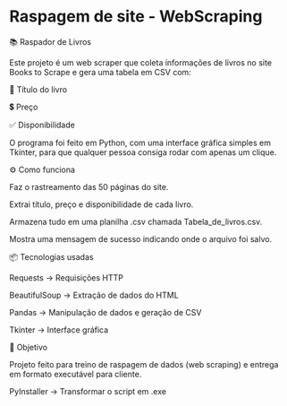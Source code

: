 # Raspagem de site - WebScraping
📚 Raspador de Livros

Este projeto é um web scraper que coleta informações de livros no site Books to Scrape
 e gera uma tabela em CSV com:

📖 Título do livro

💲 Preço

✅ Disponibilidade

O programa foi feito em Python, com uma interface gráfica simples em Tkinter, para que qualquer pessoa consiga rodar com apenas um clique.

⚙️ Como funciona

Faz o rastreamento das 50 páginas do site.

Extrai título, preço e disponibilidade de cada livro.

Armazena tudo em uma planilha .csv chamada Tabela_de_livros.csv.

Mostra uma mensagem de sucesso indicando onde o arquivo foi salvo.

📦 Tecnologias usadas

Requests
 → Requisições HTTP

BeautifulSoup
 → Extração de dados do HTML

Pandas
 → Manipulação de dados e geração de CSV

Tkinter
 → Interface gráfica

 🎯 Objetivo

Projeto feito para treino de raspagem de dados (web scraping) e entrega em formato executável para cliente.

PyInstaller
 → Transformar o script em .exe
